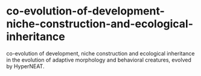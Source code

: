 # co-evolution-of-development-niche-construction-and-ecological-inheritance
co-evolution of development, niche construction and ecological inheritance in the evolution of adaptive morphology and behavioral creatures, evolved by HyperNEAT.
